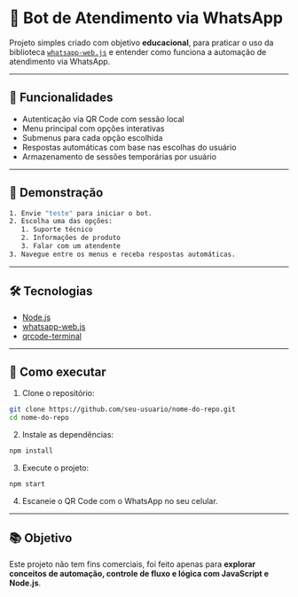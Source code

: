 
# 🤖 Bot de Atendimento via WhatsApp

Projeto simples criado com objetivo **educacional**, para praticar o uso da biblioteca [`whatsapp-web.js`](https://github.com/pedroslopez/whatsapp-web.js) e entender como funciona a automação de atendimento via WhatsApp.

---

## 📌 Funcionalidades

- Autenticação via QR Code com sessão local
- Menu principal com opções interativas
- Submenus para cada opção escolhida
- Respostas automáticas com base nas escolhas do usuário
- Armazenamento de sessões temporárias por usuário

---

## 📸 Demonstração

```bash
1. Envie "teste" para iniciar o bot.
2. Escolha uma das opções:
   1. Suporte técnico
   2. Informações de produto
   3. Falar com um atendente
3. Navegue entre os menus e receba respostas automáticas.
````

---

## 🛠 Tecnologias

* [Node.js](https://nodejs.org/)
* [whatsapp-web.js](https://github.com/pedroslopez/whatsapp-web.js)
* [qrcode-terminal](https://www.npmjs.com/package/qrcode-terminal)

---

## 🚀 Como executar

1. Clone o repositório:

```bash
git clone https://github.com/seu-usuario/nome-do-repo.git
cd nome-do-repo
```

2. Instale as dependências:

```bash
npm install
```

3. Execute o projeto:

```bash
npm start
```

4. Escaneie o QR Code com o WhatsApp no seu celular.

---

## 📚 Objetivo

Este projeto não tem fins comerciais, foi feito apenas para **explorar conceitos de automação, controle de fluxo e lógica com JavaScript e Node.js**.

